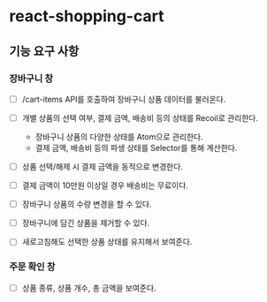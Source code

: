# react-shopping-cart

## 기능 요구 사항

### 장바구니 창

- [ ] /cart-items API를 호출하여 장바구니 상품 데이터를 불러온다.

- [ ] 개별 상품의 선택 여부, 결제 금액, 배송비 등의 상태를 Recoil로 관리한다.

  - 장바구니 상품의 다양한 상태를 Atom으로 관리한다.
  - 결제 금액, 배송비 등의 파생 상태를 Selector를 통해 계산한다.

- [ ] 상품 선택/해제 시 결제 금액을 동적으로 변경한다.

- [ ] 결제 금액이 10만원 이상일 경우 배송비는 무료이다.

- [ ] 장바구니 상품의 수량 변경을 할 수 있다.

- [ ] 장바구니에 담긴 상품을 제거할 수 있다.

- [ ] 새로고침해도 선택한 상품 상태를 유지해서 보여준다.

### 주문 확인 창

- [ ] 상품 종류, 상품 개수, 총 금액을 보여준다.
